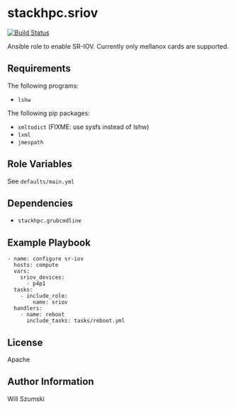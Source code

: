 stackhpc.sriov
==============

[![Build Status](https://travis-ci.com/stackhpc/ansible-role-sriov.svg?branch=master)](https://travis-ci.com/stackhpc/ansible-role-sriov)

Ansible role to enable SR-IOV. Currently only mellanox cards are supported.

Requirements
------------

The following programs:

- `lshw`

The following pip packages:

- `xmltodict` (FIXME: use sysfs instead of lshw)
- `lxml`
- `jmespath`

Role Variables
--------------

See `defaults/main.yml`

Dependencies
------------

- `stackhpc.grubcmdline`

Example Playbook
----------------

```
- name: configure sr-iov
  hosts: compute
  vars:
    sriov_devices:
      - p4p1
  tasks:
    - include_role:
        name: sriov
  handlers:
    - name: reboot
      include_tasks: tasks/reboot.yml
```

License
-------

Apache

Author Information
------------------

Will Szumski
